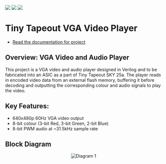![](../../workflows/gds/badge.svg) ![](../../workflows/docs/badge.svg) ![](../../workflows/test/badge.svg)

# Tiny Tapeout VGA Video Player

- [Read the documentation for project](docs/info.md)

## Overview: VGA Video and Audio Player

This project is a VGA video and audio player designed in Verilog and to be fabricated into an ASIC as a part of Tiny Tapeout SKY 25a. The player reads in encoded video data from an external flash memory, buffering it before decoding and outputting the corresponding colour and audio signals to play the video.

## Key Features:
- 640x480p 60Hz VGA video output
- 8-bit colour (3-bit Red, 3-bit Green, 2-bit Blue)
- 8-bit PWM audio at ~31.5kHz sample rate

## Block Diagram
<p align="center">
  <img src="https://github.com/JonathanThing/VGA-Video-Player/blob/main/docs/imgs/Block_Diagram.png?raw=true" alt="Diagram 1"/>
</p>
